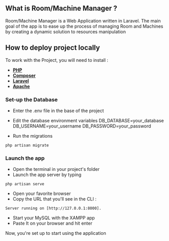 ## What is Room/Machine Manager ?

Room/Machine Manager is a Web Application written in Laravel. The main goal of the app is to ease up the 
process of managing Room and Machines by creating a dynamic solution to resources manipulation

## How to deploy project locally

To work with the Project, you will need to install : 
- **[PHP](https://www.php.net/)**
- **[Composer](https://getcomposer.org/)**
- **[Laravel](https://laravel.com/)**
- **[Apache](https://httpd.apache.org/)**

### Set-up the Database
- Enter the .env file in the base of the project
- Edit the database environment variables
    DB_DATABASE=your_database
    DB_USERNAME=your_username
    DB_PASSWORD=your_password

- Run the migrations
```
php artisan migrate
```

### Launch the app

- Open the terminal in your project's folder
- Launch the app server by typing 
```
php artisan serve
```
- Open your favorite browser
- Copy the URL that you'll see in the CLI : 
```
Server running on [http://127.0.0.1:8000]. 
```
- Start your MySQL with the XAMPP app
- Paste It on your browser and hit enter

Now, you're set up to start using the application


